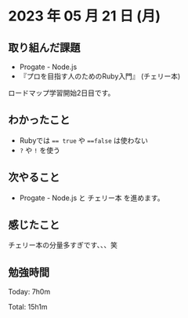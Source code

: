 # 2023 年 05 月 21 日 (月)

## 取り組んだ課題

- Progate - Node.js
- 『プロを目指す人のためのRuby入門』 (チェリー本)

ロードマップ学習開始2日目です。

## わかったこと

- Rubyでは `== true` や `==false` は使わない
- `?` や `!` を使う


## 次やること

- Progate - Node.js と チェリー本 を進めます。

## 感じたこと

チェリー本の分量多すぎです、、、笑


## 勉強時間

Today: 7h0m

Total: 15h1m
